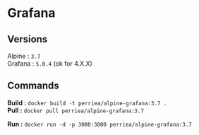 # Grafana

## Versions

Alpine : `3.7`   
Grafana : `5.0.4` (ok for 4.X.X)

## Commands

**Build :** `docker build -t perriea/alpine-grafana:3.7 .`   
**Pull :** `docker pull perriea/alpine-grafana:3.7`   

**Run :** `docker run -d -p 3000:3000 perriea/alpine-grafana:3.7`
